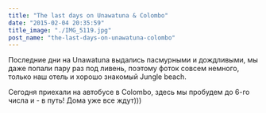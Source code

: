 ```yaml
---
title: "The last days on Unawatuna & Colombo"
date: "2015-02-04 20:35:59"
title_image: "./IMG_5119.jpg"
post_name: "the-last-days-on-unawatuna-colombo"
---
```


Последние дни на Unawatuna выдались пасмурными и дождливыми, мы даже попали пару раз под ливень, поэтому фоток совсем немного, только наш отель и хорошо знакомый Jungle beach.

Сегодня приехали на автобусе в Colombo, здесь мы пробудем до 6-го числа и - в путь! Дома уже все ждут)))
